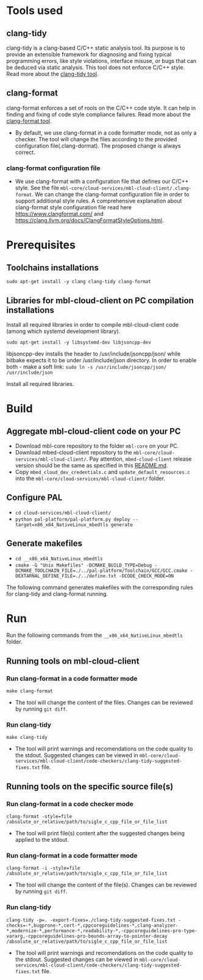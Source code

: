 # Tools used
## clang-tidy
clang-tidy is a clang-based C/C++ static analysis tool. Its purpose is to provide an extensible framework for diagnosing and fixing typical programming errors, like style violations, interface misuse, or bugs that can be deduced via static analysis. This tool does not enforce C/C++ style. Read more about the [clang-tidy tool][clang-tidy]. 
## clang-format
clang-format enforces a set of rools on the C/C++ code style. It can help in finding and fixing of code style compliance failures. Read more about the [clang-format tool][clang-format].
- By default, we use clang-format in a code formatter mode, not as only a checker. The tool will change the files according to the provided configuration file(.clang-dormat). The proposed change is always correct.
### clang-format configuration file
- We use clang-format with a configuration file that defines our C/C++ style. See the file `mbl-core/cloud-services/mbl-cloud-client/.clang-format`. We can change the clang-format configuration file in order to support additional style rules. A comprehensive explanation about clang-format style configuration file read here https://www.clangformat.com/ and https://clang.llvm.org/docs/ClangFormatStyleOptions.html.


# Prerequisites
## Toolchains installations
`sudo apt-get install -y clang clang-tidy clang-format`

## Libraries for mbl-cloud-client on PC compilation installations
Install all required libraries in order to compile mbl-cloud-client code (among which systemd development library).

`sudo apt-get install -y libsystemd-dev libjsoncpp-dev`

libjsoncpp-dev installs the header to /usr/include/jsoncpp/json/ while bitbake expects it to be under /usr/include/json directory. In order to enable both - make a soft link:
`sudo ln -s /usr/include/jsoncpp/json/ /usr/include/json`

Install all required libraries. 


# Build
## Aggregate mbl-cloud-client code on your PC
- Download mbl-core repository to the folder `mbl-core` on your PC. 
- Download mbed-cloud-client repository to the `mbl-core/cloud-services/mbl-cloud-client/`. Pay attention, `mbed-cloud-client` release version should be the same as specified in this [README.md][mbl-cloud-client-README.md].
- Copy `mbed_cloud_dev_credentials.c` and `update_default_resources.c` into the `mbl-core/cloud-services/mbl-cloud-client/` folder.

## Configure PAL
- `cd cloud-services/mbl-cloud-client/`
- `python pal-platform/pal-platform.py deploy --target=x86_x64_NativeLinux_mbedtls generate`

##  Generate makefiles
- `cd __x86_x64_NativeLinux_mbedtls`
- `cmake -G "Unix Makefiles" -DCMAKE_BUILD_TYPE=Debug -DCMAKE_TOOLCHAIN_FILE=./../pal-platform/Toolchain/GCC/GCC.cmake -DEXTARNAL_DEFINE_FILE=./../define.txt -DCODE_CHECK_MODE=ON`

The following command generates makefiles with the corresponding rules for clang-tidy and clang-format running.


# Run
Run the following commands from the `__x86_x64_NativeLinux_mbedtls` folder.

## Running tools on mbl-cloud-client
### Run clang-format in a code formatter mode
`make clang-format`
- The tool will change the content of the files. Changes can be reviewed by running `git diff`.
### Run clang-tidy
`make clang-tidy`
- The tool will print warnings and recomendations on the code quality to the stdout. Suggested changes can be viewed in `mbl-core/cloud-services/mbl-cloud-client/code-checkers/clang-tidy-suggested-fixes.txt` file.

## Running tools on the specific source file(s)
### Run clang-format in a code checker mode
`clang-format -style=file /absolute_or_relative/path/to/sigle_c_cpp_file_or_file_list`
- The tool will print file(s) content after the suggested changes being applied to the stdout.
### Run clang-format in a code formatter mode
`clang-format -i -style=file /absolute_or_relative/path/to/sigle_c_cpp_file_or_file_list`
- The tool will change the content of the file(s). Changes can be reviewed by running `git diff`.
### Run clang-tidy
`clang-tidy -p=. -export-fixes=./clang-tidy-suggested-fixes.txt -checks=-*,bugprone-*,cert-*,cppcoreguidelines-*,clang-analyzer-*,modernize-*,performance-*,readability-*,-cppcoreguidelines-pro-type-vararg,-cppcoreguidelines-pro-bounds-array-to-pointer-decay /absolute_or_relative/path/to/sigle_c_cpp_file_or_file_list`
- The tool will print warnings and recomendations on the code quality to the stdout. Suggested changes can be viewed in `mbl-core/cloud-services/mbl-cloud-client/code-checkers/clang-tidy-suggested-fixes.txt` file.


[mbl-cloud-client-README.md]: https://github.com/ARMmbed/mbl-core/blob/mbl-core-preq331/cloud-services/mbl-cloud-client/README.md
[clang-tidy]: http://releases.llvm.org/7.0.0/tools/clang/tools/extra/docs/clang-tidy/index.html
[clang-format]: https://clang.llvm.org/docs/ClangFormat.html


